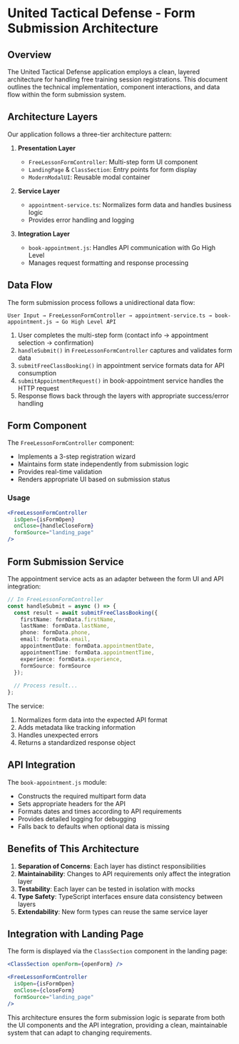 # United Tactical Defense - Form Submission Architecture

## Overview

The United Tactical Defense application employs a clean, layered architecture for handling free training session registrations. This document outlines the technical implementation, component interactions, and data flow within the form submission system.

## Architecture Layers

Our application follows a three-tier architecture pattern:

1. **Presentation Layer**
   - `FreeLessonFormController`: Multi-step form UI component
   - `LandingPage` & `ClassSection`: Entry points for form display
   - `ModernModalUI`: Reusable modal container

2. **Service Layer**
   - `appointment-service.ts`: Normalizes form data and handles business logic
   - Provides error handling and logging

3. **Integration Layer**
   - `book-appointment.js`: Handles API communication with Go High Level
   - Manages request formatting and response processing

## Data Flow

The form submission process follows a unidirectional data flow:

```
User Input → FreeLessonFormController → appointment-service.ts → book-appointment.js → Go High Level API
```

1. User completes the multi-step form (contact info → appointment selection → confirmation)
2. `handleSubmit()` in `FreeLessonFormController` captures and validates form data
3. `submitFreeClassBooking()` in appointment service formats data for API consumption
4. `submitAppointmentRequest()` in book-appointment service handles the HTTP request
5. Response flows back through the layers with appropriate success/error handling

## Form Component

The `FreeLessonFormController` component:

- Implements a 3-step registration wizard
- Maintains form state independently from submission logic
- Provides real-time validation
- Renders appropriate UI based on submission status

### Usage

```jsx
<FreeLessonFormController
  isOpen={isFormOpen}
  onClose={handleCloseForm}
  formSource="landing_page"
/>
```

## Form Submission Service

The appointment service acts as an adapter between the form UI and API integration:

```typescript
// In FreeLessonFormController
const handleSubmit = async () => {
  const result = await submitFreeClassBooking({
    firstName: formData.firstName,
    lastName: formData.lastName,
    phone: formData.phone,
    email: formData.email,
    appointmentDate: formData.appointmentDate,
    appointmentTime: formData.appointmentTime,
    experience: formData.experience,
    formSource: formSource
  });
  
  // Process result...
};
```

The service:
1. Normalizes form data into the expected API format
2. Adds metadata like tracking information
3. Handles unexpected errors
4. Returns a standardized response object

## API Integration

The `book-appointment.js` module:

- Constructs the required multipart form data
- Sets appropriate headers for the API
- Formats dates and times according to API requirements
- Provides detailed logging for debugging
- Falls back to defaults when optional data is missing

## Benefits of This Architecture

1. **Separation of Concerns**: Each layer has distinct responsibilities
2. **Maintainability**: Changes to API requirements only affect the integration layer
3. **Testability**: Each layer can be tested in isolation with mocks
4. **Type Safety**: TypeScript interfaces ensure data consistency between layers
5. **Extendability**: New form types can reuse the same service layer

## Integration with Landing Page

The form is displayed via the `ClassSection` component in the landing page:

```jsx
<ClassSection openForm={openForm} />

<FreeLessonFormController
  isOpen={isFormOpen}
  onClose={closeForm}
  formSource="landing_page"
/>
```

This architecture ensures the form submission logic is separate from both the UI components and the API integration, providing a clean, maintainable system that can adapt to changing requirements. 